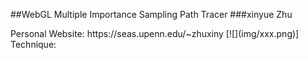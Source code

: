 ##WebGL Multiple Importance Sampling Path Tracer
###xinyue Zhu
<p>Personal Website: https://seas.upenn.edu/~zhuxiny
[![](img/xxx.png)]
Technique:






















